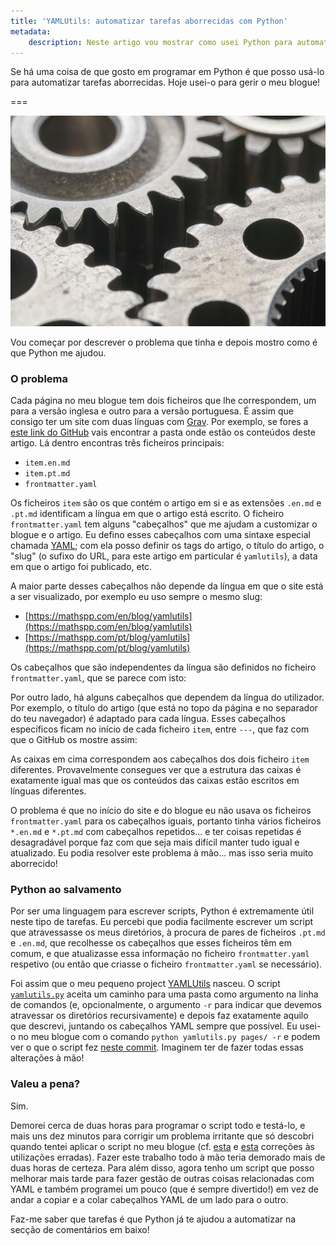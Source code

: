 ```yaml
---
title: 'YAMLUtils: automatizar tarefas aborrecidas com Python'
metadata:
    description: Neste artigo vou mostrar como usei Python para automatizar parte da gestão do meu blogue.
---
```


Se há uma coisa de que gosto em programar em Python é que posso usá-lo para automatizar tarefas aborrecidas. Hoje usei-o para gerir o meu blogue!

===

![a close-up of three gears turning together](gears.jpg "Photo by Bill Oxford on Unsplash")

Vou começar por descrever o problema que tinha e depois mostro como é que Python me ajudou.

### O problema

Cada página no meu blogue tem dois ficheiros que lhe correspondem, um para a versão inglesa e outro para a versão portuguesa. É assim que consigo ter um site com duas línguas com [Grav]. Por exemplo, se fores a [este link do GitHub][yamlutils-post] vais encontrar a pasta onde estão os conteúdos deste artigo. Lá dentro encontras três ficheiros principais:

 - `item.en.md`
 - `item.pt.md`
 - `frontmatter.yaml`

Os ficheiros `item` são os que contém o artigo em si e as extensões `.en.md` e `.pt.md` identificam a língua em que o artigo está escrito. O ficheiro `frontmatter.yaml` tem alguns "cabeçalhos" que me ajudam a customizar o blogue e o artigo. Eu defino esses cabeçalhos com uma sintaxe especial chamada [YAML]; com ela posso definir os tags do artigo, o título do artigo, o "slug" (o sufixo do URL, para este artigo em particular é `yamlutils`), a data em que o artigo foi publicado, etc.

A maior parte desses cabeçalhos não depende da língua em que o site está a ser visualizado, por exemplo eu uso sempre o mesmo slug:

 - [https://mathspp.com/en/blog/yamlutils](https://mathspp.com/en/blog/yamlutils)
 - [https://mathspp.com/pt/blog/yamlutils](https://mathspp.com/pt/blog/yamlutils)

Os cabeçalhos que são independentes da língua são definidos no ficheiro `frontmatter.yaml`, que se parece com isto:

<script src="https://gist.github.com/RojerGS/0ff988fb2ac54a81dc18349cc9c619f9.js"></script>



Por outro lado, há alguns cabeçalhos que dependem da língua do utilizador. Por exemplo, o título do artigo (que está no topo da página e no separador do teu navegador) é adaptado para cada língua. Esses cabeçalhos específicos ficam no início de cada ficheiro `item`, entre `---`, que faz com que o GitHub os mostre assim:

<script src="https://gist.github.com/RojerGS/1f8f2727e6358ad33bec5700be4220ed.js"></script>



As caixas em cima correspondem aos cabeçalhos dos dois ficheiro `item` diferentes. Provavelmente consegues ver que a estrutura das caixas é exatamente igual mas que os conteúdos das caixas estão escritos em línguas diferentes.

O problema é que no início do site e do blogue eu não usava os ficheiros `frontmatter.yaml` para os cabeçalhos iguais, portanto tinha vários ficheiros `*.en.md` e `*.pt.md` com cabeçalhos repetidos... e ter coisas repetidas é desagradável porque faz com que seja mais difícil manter tudo igual e atualizado. Eu podia resolver este problema à mão... mas isso seria muito aborrecido!


### Python ao salvamento

Por ser uma linguagem para escrever scripts, Python é extremamente útil neste tipo de tarefas. Eu percebi que podia facilmente escrever um script que atravessasse os meus diretórios, à procura de pares de ficheiros `.pt.md` e `.en.md`, que recolhesse os cabeçalhos que esses ficheiros têm em comum, e que atualizasse essa informação no ficheiro `frontmatter.yaml` respetivo (ou então que criasse o ficheiro `frontmatter.yaml` se necessário).

Foi assim que o meu pequeno project [YAMLUtils] nasceu. O script [`yamlutils.py`][yamlutils.py] aceita um caminho para uma pasta como argumento na linha de comandos (e, opcionalmente, o argumento `-r` para indicar que devemos atravessar os diretórios recursivamente) e depois faz exatamente aquilo que descrevi, juntando os cabeçalhos YAML sempre que possível. Eu usei-o no meu blogue com o comando `python yamlutils.py pages/ -r` e podem ver o que o script fez [neste commit](https://github.com/RojerGS/mathspp/commit/7ba80b086d6987ed819c872432ef1eafc1f1b023). Imaginem ter de fazer todas essas alterações à mão!


### Valeu a pena?

Sim.

Demorei cerca de duas horas para programar o script todo e testá-lo, e mais uns dez minutos para corrigir um problema irritante que só descobri quando tentei aplicar o script no meu blogue (cf. [esta][bug-1] e [esta][bug-2] correções às utilizações erradas). Fazer este trabalho todo à mão teria demorado mais de duas horas de certeza. Para além disso, agora tenho um script que posso melhorar mais tarde para fazer gestão de outras coisas relacionadas com YAML e também programei um pouco (que é sempre divertido!) em vez de andar a copiar e a colar cabeçalhos YAML de um lado para o outro.

Faz-me saber que tarefas é que Python já te ajudou a automatizar na secção de comentários em baixo!

[Grav]: https://getgrav.org/
[YAML]: https://en.wikipedia.org/wiki/YAML
[xkcd]: https://xkcd.com
[yamlutils]: https://github.com/RojerGS/projects/tree/master/yamlutils
[yamlutils-post]: https://github.com/RojerGS/mathspp/tree/master/pages/02.blog/yamlutils
[yamlutils.py]: https://github.com/RojerGS/projects/tree/master/yamlutils/yamlutils.py
[bug-1]: https://github.com/RojerGS/mathspp/commit/6ac01f412bdd099eb673201689d89ea77d0370d0
[bug-2]: https://github.com/RojerGS/mathspp/commit/e97dbad13ffc6009d1160b78a83cab467b42f1ca